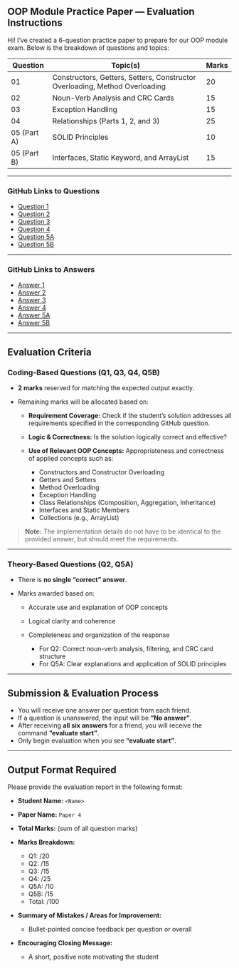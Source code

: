## OOP Module Practice Paper — Evaluation Instructions

Hi! I’ve created a 6-question practice paper to prepare for our OOP module exam. Below is the breakdown of questions and topics:

| Question    | Topic(s)                                                                    | Marks |
| ----------- | --------------------------------------------------------------------------- | ----- |
| 01          | Constructors, Getters, Setters, Constructor Overloading, Method Overloading | 20    |
| 02          | Noun-Verb Analysis and CRC Cards                                            | 15    |
| 03          | Exception Handling                                                          | 15    |
| 04          | Relationships (Parts 1, 2, and 3)                                           | 25    |
| 05 (Part A) | SOLID Principles                                                            | 10    |
| 05 (Part B) | Interfaces, Static Keyword, and ArrayList                                   | 15    |

---

### GitHub Links to Questions

* [Question 1](https://github.com/Thisal-D/OOP-Test/blob/main/Final/4/1.md)
* [Question 2](https://github.com/Thisal-D/OOP-Test/blob/main/Final/4/2.md)
* [Question 3](https://github.com/Thisal-D/OOP-Test/blob/main/Final/4/3.md)
* [Question 4](https://github.com/Thisal-D/OOP-Test/blob/main/Final/4/4.md)
* [Question 5A](https://github.com/Thisal-D/OOP-Test/blob/main/Final/4/5-A.md)
* [Question 5B](https://github.com/Thisal-D/OOP-Test/blob/main/Final/4/5-B.md)

---

### GitHub Links to Answers

* [Answer 1](https://github.com/Thisal-D/OOP-Test/blob/main/Final/4/answers/1.java)
* [Answer 2](https://github.com/Thisal-D/OOP-Test/blob/main/Final/4/answers/2.md)
* [Answer 3](https://github.com/Thisal-D/OOP-Test/blob/main/Final/4/answers/3.java)
* [Answer 4](https://github.com/Thisal-D/OOP-Test/blob/main/Final/4/answers/4.java)
* [Answer 5A](https://github.com/Thisal-D/OOP-Test/blob/main/Final/4/answers/5A.java)
* [Answer 5B](https://github.com/Thisal-D/OOP-Test/blob/main/Final/4/answers/5B.java)

---

## Evaluation Criteria

### Coding-Based Questions (Q1, Q3, Q4, Q5B)

* **2 marks** reserved for matching the expected output exactly.
* Remaining marks will be allocated based on:

  * **Requirement Coverage:** Check if the student’s solution addresses all requirements specified in the corresponding GitHub question.
  * **Logic & Correctness:** Is the solution logically correct and effective?
  * **Use of Relevant OOP Concepts:** Appropriateness and correctness of applied concepts such as:

    * Constructors and Constructor Overloading
    * Getters and Setters
    * Method Overloading
    * Exception Handling
    * Class Relationships (Composition, Aggregation, Inheritance)
    * Interfaces and Static Members
    * Collections (e.g., ArrayList)

> **Note:** The implementation details do not have to be identical to the provided answer, but should meet the requirements.

---

### Theory-Based Questions (Q2, Q5A)

* There is **no single “correct” answer**.
* Marks awarded based on:

  * Accurate use and explanation of OOP concepts
  * Logical clarity and coherence
  * Completeness and organization of the response

    * For Q2: Correct noun-verb analysis, filtering, and CRC card structure
    * For Q5A: Clear explanations and application of SOLID principles

---

## Submission & Evaluation Process

* You will receive one answer per question from each friend.
* If a question is unanswered, the input will be **“No answer”**.
* After receiving **all six answers** for a friend, you will receive the command **“evaluate start”**.
* Only begin evaluation when you see **“evaluate start”**.

---

## Output Format Required

Please provide the evaluation report in the following format:

* **Student Name:** `<Name>`
* **Paper Name:** `Paper 4`
* **Total Marks:** (sum of all question marks)
* **Marks Breakdown:**

  * Q1: /20
  * Q2: /15
  * Q3: /15
  * Q4: /25
  * Q5A: /10
  * Q5B: /15
  * Total: /100
  
* **Summary of Mistakes / Areas for Improvement:**

  * Bullet-pointed concise feedback per question or overall
* **Encouraging Closing Message:**

  * A short, positive note motivating the student

